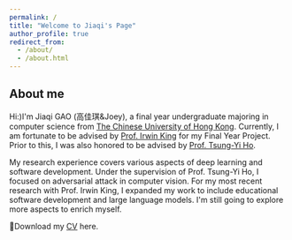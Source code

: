 ```yaml
---
permalink: /
title: "Welcome to Jiaqi's Page"
author_profile: true
redirect_from: 
  - /about/
  - /about.html
---
```

## About me
Hi:)I'm Jiaqi GAO (高佳琪&Joey), a final year undergraduate majoring in computer science from [The Chinese University of Hong Kong](https://www.cuhk.edu.hk/english/index.html). Currently, I am fortunate to be advised by [Prof. Irwin King](https://www.cse.cuhk.edu.hk/irwin.king/) for my Final Year Project. Prior to this, I was also honored to be advised by [Prof. Tsung-Yi Ho](https://tsungyiho.github.io/).

My research experience covers various aspects of deep learning and software development. Under the supervision of Prof. Tsung-Yi Ho, I focused on adversarial attack in computer vision. For my most recent research with Prof. Irwin King, I expanded my work to include educational software development and large language models. I'm still going to explore more aspects to enrich myself.

🌟Download my [CV](../files/CV_GAOJiaqi.pdf) here.
